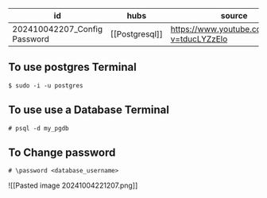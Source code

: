 
| id                           | hubs           | source                                      |
| ---------------------------- | -------------- | ------------------------------------------- |
| 202410042207_Config Password | [[Postgresql]] | https://www.youtube.com/watch?v=tducLYZzElo |
## To use postgres Terminal
```
$ sudo -i -u postgres
```
## To use use a Database Terminal
```
# psql -d my_pgdb
```
## To Change password 
```
# \password <database_username>
```
![[Pasted image 20241004221207.png]]